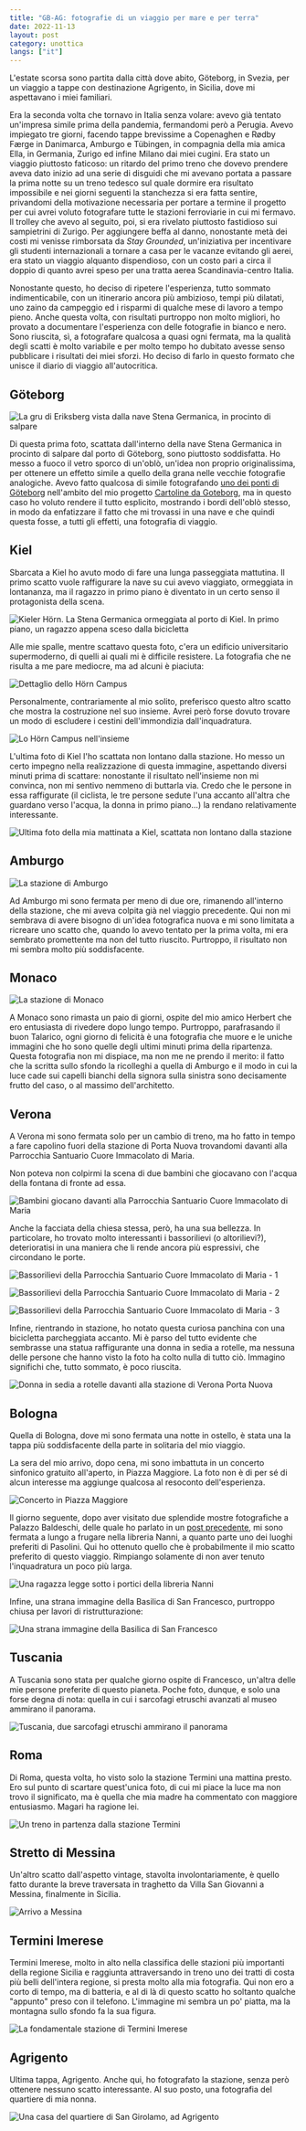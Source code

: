```yaml
---
title: "GB-AG: fotografie di un viaggio per mare e per terra"
date: 2022-11-13
layout: post
category: unottica
langs: ["it"]
---
```


L'estate scorsa sono partita dalla città dove abito, Göteborg, in Svezia, per un viaggio a tappe con destinazione Agrigento, in Sicilia, dove mi aspettavano i miei familiari.

Era la seconda volta che tornavo in Italia senza volare: avevo già tentato un'impresa simile prima della pandemia, fermandomi però a Perugia.
Avevo impiegato tre giorni, facendo tappe brevissime a Copenaghen e Rødby Færge in Danimarca, Amburgo e Tübingen, in compagnia della mia amica Ella, in Germania, Zurigo ed infine Milano dai miei cugini.
Era stato un viaggio piuttosto faticoso: un ritardo del primo treno che dovevo prendere aveva dato inizio ad una serie di disguidi che mi avevano portata a passare la prima notte su un treno tedesco sul quale dormire era risultato impossibile e nei giorni seguenti la stanchezza si era fatta sentire, privandomi della motivazione necessaria per portare a termine il progetto per cui avrei voluto fotografare tutte le stazioni ferroviarie in cui mi fermavo.
Il trolley che avevo al seguito, poi, si era rivelato piuttosto fastidioso sui sampietrini di Zurigo. 
Per aggiungere beffa al danno, nonostante metà dei costi mi venisse rimborsata da _Stay Grounded_, un'iniziativa per incentivare gli studenti internazionali a tornare a casa per le vacanze evitando gli aerei, era stato un viaggio alquanto dispendioso, con un costo pari a circa il doppio di quanto avrei speso per una tratta aerea Scandinavia-centro Italia.

Nonostante questo, ho deciso di ripetere l'esperienza, tutto sommato indimenticabile, con un itinerario ancora più ambizioso, tempi più dilatati, uno zaino da campeggio ed i risparmi di qualche mese di lavoro a tempo pieno. 
Anche questa volta, con risultati purtroppo non molto migliori, ho provato a documentare l'esperienza con delle fotografie in bianco e nero.
Sono riuscita, sì, a fotografare qualcosa a quasi ogni fermata, ma la qualità degli scatti è molto variabile e per molto tempo ho dubitato avesse senso pubblicare i risultati dei miei sforzi. 
Ho deciso di farlo in questo formato che unisce il diario di viaggio all'autocritica.

## Göteborg
![La gru di Eriksberg vista dalla nave Stena Germanica, in procinto di salpare](assets/img/gbag/1-goteborg.jpg)

Di questa prima foto, scattata dall'interno della nave Stena Germanica in procinto di salpare dal porto di Göteborg, sono piuttosto soddisfatta.
Ho messo a fuoco il vetro sporco di un'oblò, un'idea non proprio originalissima, per ottenere un effetto simile a quello della grana nelle vecchie fotografie analogiche. 
Avevo fatto qualcosa di simile fotografando [uno dei ponti di Göteborg](https://harisont.github.io/postcards-from-gothenburg/photos/alvborgsbron/a.jpg) nell'ambito del mio progetto [Cartoline da Goteborg](https://harisont.github.io/postcards-from-gothenburg/#Italiano), ma in questo caso ho voluto rendere il tutto esplicito, mostrando i bordi dell'oblò stesso, in modo da enfatizzare il fatto che mi trovassi in una nave e che quindi questa fosse, a tutti gli effetti, una fotografia di viaggio.

## Kiel
Sbarcata a Kiel ho avuto modo di fare una lunga passeggiata mattutina.
Il primo scatto vuole raffigurare la nave su cui avevo viaggiato, ormeggiata in lontananza, ma il ragazzo in primo piano è diventato in un certo senso il protagonista della scena.

![Kieler Hörn. La Stena Germanica ormeggiata al porto di Kiel. In primo piano, un ragazzo appena sceso dalla bicicletta](assets/img/gbag/2-kiel.JPG)

Alle mie spalle, mentre scattavo questa foto, c'era un edificio universitario supermoderno, di quelli ai quali mi è difficile resistere. 
La fotografia che ne risulta a me pare mediocre, ma ad alcuni è piaciuta:

![Dettaglio dello Hörn Campus](assets/img/gbag/3-kiel.JPG)

Personalmente, contrariamente al mio solito, preferisco questo altro scatto che mostra la costruzione nel suo insieme. Avrei però forse dovuto trovare un modo di escludere i cestini dell'immondizia dall'inquadratura. 

![Lo Hörn Campus nell'insieme](assets/img/gbag/4-kiel.JPG)

L'ultima foto di Kiel l'ho scattata non lontano dalla stazione.
Ho messo un certo impegno nella realizzazione di questa immagine, aspettando diversi minuti prima di scattare: nonostante il risultato nell'insieme non mi convinca, non mi sentivo nemmeno di buttarla via.
Credo che le persone in essa raffigurate (il ciclista, le tre persone sedute l'una accanto all'altra che guardano verso l'acqua, la donna in primo piano...) la rendano relativamente interessante.

![Ultima foto della mia mattinata a Kiel, scattata non lontano dalla stazione](assets/img/gbag/5-kiel.JPG)

## Amburgo
![La stazione di Amburgo](assets/img/gbag/6-hamburg.JPG)

Ad Amburgo mi sono fermata per meno di due ore, rimanendo all'interno della stazione, che mi aveva colpita già nel viaggio precedente.
Qui non mi sembrava di avere bisogno di un'idea fotografica nuova e mi sono limitata a ricreare uno scatto che, quando lo avevo tentato per la prima volta, mi era sembrato promettente ma non del tutto riuscito. 
Purtroppo, il risultato non mi sembra molto più soddisfacente.

## Monaco
![La stazione di Monaco](assets/img/gbag/7-munchen.JPG)

A Monaco sono rimasta un paio di giorni, ospite del mio amico Herbert che ero entusiasta di rivedere dopo lungo tempo. 
Purtroppo, parafrasando il buon Talarico, ogni giorno di felicità è una fotografia che muore e le uniche immagini che ho sono quelle degli ultimi minuti prima della ripartenza. 
Questa fotografia non mi dispiace, ma non me ne prendo il merito: il fatto che la scritta sullo sfondo la ricolleghi a quella di Amburgo e il modo in cui la luce cade sui capelli bianchi della signora sulla sinistra sono decisamente frutto del caso, o al massimo dell'architetto.

## Verona
A Verona mi sono fermata solo per un cambio di treno, ma ho fatto in tempo a fare capolino fuori della stazione di Porta Nuova trovandomi davanti alla Parrocchia Santuario Cuore Immacolato di Maria.

Non poteva non colpirmi la scena di due bambini che giocavano con l'acqua della fontana di fronte ad essa.

![Bambini giocano davanti alla Parrocchia Santuario Cuore Immacolato di Maria](assets/img/gbag/8-verona.JPG)

Anche la facciata della chiesa stessa, però, ha una sua bellezza. In particolare, ho trovato molto interessanti i bassorilievi (o altorilievi?), deterioratisi in una maniera che li rende ancora più espressivi, che circondano le porte.

![Bassorilievi della Parrocchia Santuario Cuore Immacolato di Maria - 1](assets/img/gbag/9-verona.JPG)

![Bassorilievi della Parrocchia Santuario Cuore Immacolato di Maria - 2](assets/img/gbag/10-verona.JPG)

![Bassorilievi della Parrocchia Santuario Cuore Immacolato di Maria - 3](assets/img/gbag/11-verona.JPG)

Infine, rientrando in stazione, ho notato questa curiosa panchina con una bicicletta parcheggiata accanto.
Mi è parso del tutto evidente che sembrasse una statua raffigurante una donna in sedia a rotelle, ma nessuna delle persone che hanno visto la foto ha colto nulla di tutto ciò. 
Immagino significhi che, tutto sommato, è poco riuscita.

![Donna in sedia a rotelle davanti alla stazione di Verona Porta Nuova](assets/img/gbag/12-verona.JPG)

## Bologna

Quella di Bologna, dove mi sono fermata una notte in ostello, è stata una la tappa più soddisfacente della parte in solitaria del mio viaggio.

La sera del mio arrivo, dopo cena, mi sono imbattuta in un concerto sinfonico gratuito all'aperto, in Piazza Maggiore. 
La foto non è di per sé di alcun interesse ma aggiunge qualcosa al resoconto dell'esperienza.

![Concerto in Piazza Maggiore](assets/img/gbag/13-bologna.JPG)

Il giorno seguente, dopo aver visitato due splendide mostre fotografiche a Palazzo Baldeschi, delle quale ho parlato in un [post precedente](https://harisont.github.io/meaningful-media/2022/08/31/meaningful-media.html), mi sono fermata a lungo a frugare nella libreria Nanni, a quanto parte uno dei luoghi preferiti di Pasolini.
Qui ho ottenuto quello che è probabilmente il mio scatto preferito di questo viaggio. 
Rimpiango solamente di non aver tenuto l'inquadratura un poco più larga.

![Una ragazza legge sotto i portici della libreria Nanni](assets/img/gbag/15-bologna.JPG)

Infine, una strana immagine della Basilica di San Francesco, purtroppo chiusa per lavori di ristrutturazione:

![Una strana immagine della Basilica di San Francesco](assets/img/gbag/16-bologna.JPG)

## Tuscania
A Tuscania sono stata per qualche giorno ospite di Francesco, un'altra delle mie persone preferite di questo pianeta.
Poche foto, dunque, e solo una forse degna di nota: quella in cui i sarcofagi etruschi avanzati al museo ammirano il panorama.

![Tuscania, due sarcofagi etruschi ammirano il panorama](assets/img/gbag/17-tuscania.JPG)

## Roma
Di Roma, questa volta, ho visto solo la stazione Termini una mattina presto.
Ero sul punto di scartare quest'unica foto, di cui mi piace la luce ma non trovo il significato, ma è quella che mia madre ha commentato con maggiore entusiasmo. 
Magari ha ragione lei.

![Un treno in partenza dalla stazione Termini](assets/img/gbag/18-roma.JPG)

## Stretto di Messina
Un'altro scatto dall'aspetto vintage, stavolta involontariamente, è quello fatto durante la breve traversata in traghetto da Villa San Giovanni a Messina, finalmente in Sicilia.

![Arrivo a Messina](assets/img/gbag/19-stretto-messina.JPG)

## Termini Imerese
Termini Imerese, molto in alto nella classifica delle stazioni più importanti della regione Sicilia e raggiunta attraversando in treno uno dei tratti di costa più belli dell'intera regione, si presta molto alla mia fotografia.
Qui non ero a corto di tempo, ma di batteria, e al di là di questo scatto ho soltanto qualche "appunto" preso con il telefono.
L'immagine mi sembra un po' piatta, ma la montagna sullo sfondo fa la sua figura.

![La fondamentale stazione di Termini Imerese](assets/img/gbag/20-termini-imerese.JPG)

## Agrigento
Ultima tappa, Agrigento.
Anche qui, ho fotografato la stazione, senza però ottenere nessuno scatto interessante. 
Al suo posto, una fotografia del quartiere di mia nonna.

![Una casa del quartiere di San Girolamo, ad Agrigento](assets/img/gbag/21-agrigento.JPG)